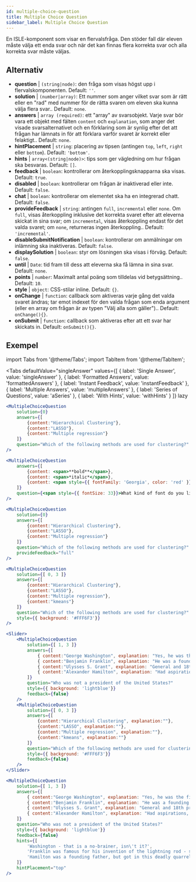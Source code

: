 ```yaml
---
id: multiple-choice-question 
title: Multiple Choice Question
sidebar_label: Multiple Choice Question
---
```


En ISLE-komponent som visar en flervalsfråga. Den stöder fall där eleven måste välja ett enda svar och när det kan finnas flera korrekta svar och alla korrekta svar måste väljas.

## Alternativ

* __question__ | `(string|node)`: den fråga som visas högst upp i flervalskomponenten. Default: `''`.
* __solution__ | `(number|array)`: Ett nummer som anger vilket svar som är rätt eller en "rad" med nummer för de rätta svaren om eleven ska kunna välja flera svar.. Default: `none`.
* __answers__ | `array (required)`: ett "array" av svarsobjekt. Varje svar bör vara ett objekt med fälten `content` och `explanation`, som anger det visade svarsalternativet och en förklaring som är synlig efter det att frågan har lämnats in för att förklara varför svaret är korrekt eller felaktigt.. Default: `none`.
* __hintPlacement__ | `string`: placering av tipsen (antingen `top`, `left`, `right` eller `bottom`). Default: `'bottom'`.
* __hints__ | `array<(string|node)>`: tips som ger vägledning om hur frågan ska besvaras. Default: `[]`.
* __feedback__ | `boolean`: kontrollerar om återkopplingsknapparna ska visas. Default: `true`.
* __disabled__ | `boolean`: kontrollerar om frågan är inaktiverad eller inte. Default: `false`.
* __chat__ | `boolean`: kontrollerar om elementet ska ha en integrerad chatt. Default: `false`.
* __provideFeedback__ | `string`: antingen `full`, `incremental` eller `none`. Om `full`, visas återkoppling inklusive det korrekta svaret efter att eleverna skickat in sina svar; om `incremental`, visas återkoppling endast för det valda svaret; om `none`, returneras ingen återkoppling.. Default: `'incremental'`.
* __disableSubmitNotification__ | `boolean`: kontrollerar om anmälningar om inlämning ska inaktiveras. Default: `false`.
* __displaySolution__ | `boolean`: styr om lösningen ska visas i förväg. Default: `false`.
* __until__ | `Date`: tid fram till dess att eleverna ska få lämna in sina svar. Default: `none`.
* __points__ | `number`: Maximalt antal poäng som tilldelas vid betygsättning.. Default: `10`.
* __style__ | `object`: CSS-stilar inline. Default: `{}`.
* __onChange__ | `function`: callback som aktiveras varje gång det valda svaret ändras; tar emot indexet för den valda frågan som enda argument (eller en array om frågan är av typen "Välj alla som gäller").. Default: `onChange(){}`.
* __onSubmit__ | `function`: callback som aktiveras efter att ett svar har skickats in. Default: `onSubmit(){}`.


## Exempel

import Tabs from '@theme/Tabs';
import TabItem from '@theme/TabItem';

<Tabs
    defaultValue="singleAnswer"
    values={[
        { label: 'Single Answer', value: 'singleAnswer' },
        { label: 'Formatted Answers', value: 'formattedAnswers' },
        { label: 'Instant Feedback', value: 'instantFeedback' },
        { label: 'Multiple Answers', value: 'multipleAnswers' },
        { label: 'Series of Questions', value: 'aSeries' },
        { label: 'With Hints', value: 'withHints' }
    ]}
    lazy
>

<TabItem value="singleAnswer">

```jsx live
<MultipleChoiceQuestion
    solution={0}
    answers={[
        {content:"Hierarchical Clustering"},
        {content:"LASSO"},
        {content:"Multiple regression"}
    ]}
    question="Which of the following methods are used for clustering?"
/>
```

</TabItem>

<TabItem value="formattedAnswers" >

```jsx live
<MultipleChoiceQuestion
    answers={[
        {content: <span>**bold**</span>},
        {content: <span>*italic*</span>},
        {content: <span style={{ fontFamily: 'Georgia', color: 'red' }}>styled</span>}
    ]}
    question={<span style={{ fontSize: 33}}>What kind of font do you like the most?</span>}
/>
```

</TabItem>

<TabItem value="instantFeedback">

```jsx live
<MultipleChoiceQuestion
    solution={0}
    answers={[
        {content:"Hierarchical Clustering"},
        {content:"LASSO"},
        {content:"Multiple regression"}
    ]}
    question="Which of the following methods are used for clustering?"
    provideFeedback="full"
/>
```

</TabItem>

<TabItem value="multipleAnswers">

```jsx live
<MultipleChoiceQuestion
    solution={[ 0, 3 ]}
    answers={[
        {content:"Hierarchical Clustering"},
        {content:"LASSO"},
        {content:"Multiple regression"},
        {content:"kmeans"}
    ]}
    question="Which of the following methods are used for clustering?"
    style={{ background: '#FFF6F3'}}
/>
```

</TabItem>

<TabItem value="aSeries">

```jsx live
<Slider>
    <MultipleChoiceQuestion
        solution={[ 1, 3 ]}
        answers={[
            { content:"George Washington", explanation: "Yes, he was the first president." },
            { content:"Benjamin Franklin", explanation: "He was a founding father."},
            { content:"Ulysses S. Grant", explanation: "General and 18th president." },
            { content:"Alexander Hamilton", explanation: "Had aspirations, but died in a duel." }
        ]}
        question="Who was not a president of the United States?"
        style={{ background: 'lightblue'}}
        feedback={false}
    />
    <MultipleChoiceQuestion
        solution={[ 0, 3 ]}
        answers={[
            {content:"Hierarchical Clustering", explanation:""},
            {content:"LASSO", explanation:""},
            {content:"Multiple regression", explanation:""},
            {content:"kmeans", explanation:""}
        ]}
        question="Which of the following methods are used for clustering?"
        style={{ background: '#FFF6F3'}}
        feedback={false}
    />
</Slider>
```

</TabItem>

<TabItem value="withHints">

```jsx live
<MultipleChoiceQuestion
    solution={[ 1, 3 ]}
    answers={[
        { content:"George Washington", explanation: "Yes, he was the first president." },
        { content:"Benjamin Franklin", explanation: "He was a founding father."},
        { content:"Ulysses S. Grant", explanation: "General and 18th president." },
        { content:"Alexander Hamilton", explanation: "Had aspirations, but died in a duel." }
    ]}
    question="Who was not a president of the United States?"
    style={{ background: 'lightblue'}}
    feedback={false}
    hints={[
        'Washington - that is a no-brainer, isn\'t it?',
        'Franklin was famous for his invention of the lightning rod - so why become more?',
        'Hamilton was a founding father, but got in this deadly quarrel with Aaron Burr.',
    ]}
    hintPlacement="top"
/>
```

</TabItem>

</Tabs>
